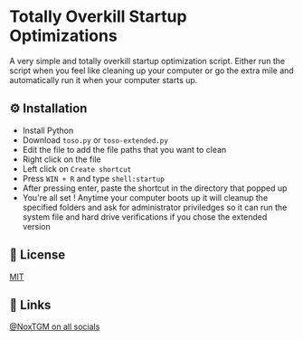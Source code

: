 # Totally Overkill Startup Optimizations

A very simple and totally overkill startup optimization script. Either run the script when you feel like cleaning up your computer or go the extra mile and automatically run it when your computer starts up.

## ⚙️ Installation

* Install Python
* Download `toso.py` or `toso-extended.py`
* Edit the file to add the file paths that you want to clean
* Right click on the file
* Left click on `Create shortcut`
* Press `WIN + R` and type `shell:startup`
* After pressing enter, paste the shortcut in the directory that popped up
* You're all set ! Anytime your computer boots up it will cleanup the specified folders and ask for administrator priviledges so it can run the system file and hard drive verifications if you chose the extended version

## 🔑 License

[MIT](https://choosealicense.com/licenses/mit/)

## 🔗 Links

[@NoxTGM on all socials](https://bento.me/noxtgm)
